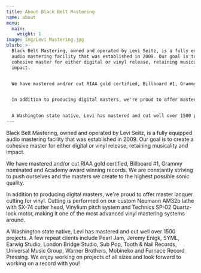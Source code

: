 ```yaml
---
title: About Black Belt Mastering
name: about
menu:
  main:
    weight: 1
image: img/Levi Mastering.jpg
blurb: >-
  Black Belt Mastering, owned and operated by Levi Seitz, is a fully equipped
  audio mastering facility that was established in 2009. Our goal is to create a
  cohesive master for either digital or vinyl release, retaining musicality and
  impact.


  We have mastered and/or cut RIAA gold certified, Billboard #1, Grammy nominated and Academy award winning records. We are constantly striving to push ourselves and the masters we create to the highest possible sonic quality.


  In addition to producing digital masters, we're proud to offer master lacquer cutting for vinyl. Cutting is performed on our custom Neumann AM32b lathe with SX-74 cutter head, Vinylium pitch system and Technics SP-02 Quartz-lock motor, making it one of the most advanced vinyl mastering systems around.


  A Washington state native, Levi has mastered and cut well over 1500 projects. A few repeat clients include Pearl Jam, Jeremy Enigk, SYML, Earwig Studio, London Bridge Studio, Sub Pop, Tooth & Nail Records, Universal Music Group, Warner Brothers, Mobineko and Furnace Record Pressing. We enjoy working on projects of all sizes and look forward to working on a record with you!
---
```


Black Belt Mastering, owned and operated by Levi Seitz, is a fully equipped audio mastering facility that was established in 2009. Our goal is to create a cohesive master for either digital or vinyl release, retaining musicality and impact.

We have mastered and/or cut RIAA gold certified, Billboard #1, Grammy nominated and Academy award winning records. We are constantly striving to push ourselves and the masters we create to the highest possible sonic quality.

In addition to producing digital masters, we're proud to offer master lacquer cutting for vinyl. Cutting is performed on our custom Neumann AM32b lathe with SX-74 cutter head, Vinylium pitch system and Technics SP-02 Quartz-lock motor, making it one of the most advanced vinyl mastering systems around.

A Washington state native, Levi has mastered and cut well over 1500 projects. A few repeat clients include Pearl Jam, Jeremy Enigk, SYML, Earwig Studio, London Bridge Studio, Sub Pop, Tooth & Nail Records, Universal Music Group, Warner Brothers, Mobineko and Furnace Record Pressing. We enjoy working on projects of all sizes and look forward to working on a record with you!
